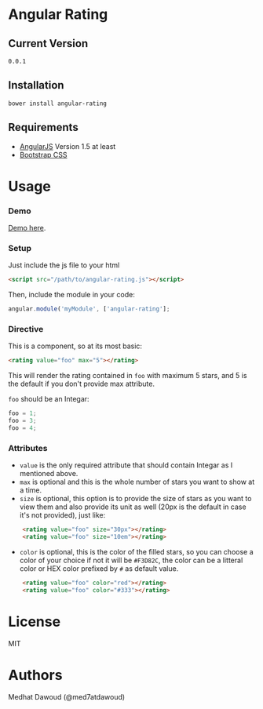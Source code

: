 # Angular Rating 

Current Version
---------------
```
0.0.1
```

Installation
------------
```
bower install angular-rating
```

Requirements
------------

- [AngularJS](http://angularjs.org) Version 1.5 at least
- [Bootstrap CSS](http://getbootstrap.com) 

Usage
=====

### Demo

<a href="#">Demo here</a>.


### Setup

Just include the js file to your html

```html
<script src="/path/to/angular-rating.js"></script>
```

Then, include the module in your code:

```javascript
angular.module('myModule', ['angular-rating'];
```

### Directive

This is a component, so at its most basic:

```html
<rating value="foo" max="5"></rating>
```

This will render the rating contained in `foo` with maximum 5 stars, and 5 is the default if you don't provide max attribute.

`foo` should be an Integar:

```javascript
foo = 1;
foo = 3;
foo = 4;
```

### Attributes

- `value` is the only required attribute that should contain Integar as I mentioned above.
- `max` is optional and this is the whole number of stars you want to show at a time.
- `size` is optional, this option is to provide the size of stars as you want to view them and also provide its unit as well (20px is the default in case it's not provided), just like:
```html
    <rating value="foo" size="30px"></rating>
    <rating value="foo" size="10em"></rating>
```
- `color` is optional, this is the color of the filled stars, so you can choose a color of your choice if not it will be `#F3D82C`, 
the color can be a litteral color or HEX color prefixed by `#` as default value.
```html
    <rating value="foo" color="red"></rating>
    <rating value="foo" color="#333"></rating>
```

License
=======

MIT

Authors
=======

Medhat Dawoud (@med7atdawoud)
